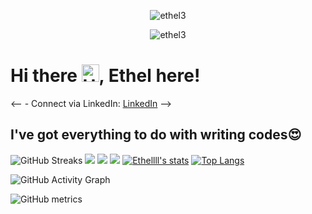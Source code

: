 <p align="center"> <img src="https://komarev.com/ghpvc/?username=ethel3&label=Profile%20views&color=e91e63&style=flat" alt="ethel3" /> </p>
<p align="center"> <img src="https://img.shields.io/github/followers/ethel3?style=social" alt="ethel3" /> </p>

# Hi there <img src="https://user-images.githubusercontent.com/1303154/88677602-1635ba80-d120-11ea-84d8-d263ba5fc3c0.gif" width="28px" alt="Hello gif">, Ethel here!



<-- - Connect via LinkedIn: <a href = "https://www.linkedin.com/in/akrasiethelakosua" target = "_blank">LinkedIn</a> --> 

## I've got everything to do with writing codes😍 <br />
![GitHub Streaks](http://github-readme-streak-stats.herokuapp.com?user=ethel3&theme=dracula&hide_border=true)
![](https://github-profile-summary-cards.vercel.app/api/cards/profile-details?username=ethel3&theme=github_dark)
![](https://github-profile-summary-cards.vercel.app/api/cards/repos-per-language?username=ethel3&theme=github_dark)
![](https://github-profile-summary-cards.vercel.app/api/cards/most-commit-language?username=ethel3&theme=github_dark)
[![Ethellll's stats](https://github-readme-stats.vercel.app/api?username=ethel3&show_icons=true&theme=github_dark)](https://github.com/ethel3)
[![Top Langs](https://github-readme-stats.vercel.app/api/top-langs/?username=ethel3&layout=compact&langs_count=10&theme=github_dark&hide_border=true&count-private=true)](https://github.com/ethel3)
 
![GitHub Activity Graph](https://activity-graph.herokuapp.com/graph?username=ethel3&theme=dracula)  

![GitHub metrics](https://metrics.lecoq.io/ethel3)  


